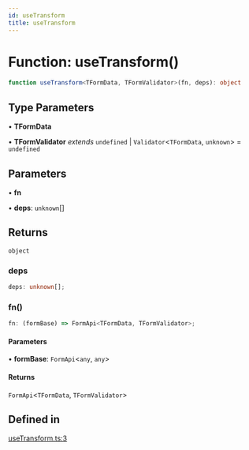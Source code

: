 ```yaml
---
id: useTransform
title: useTransform
---
```


# Function: useTransform()

```ts
function useTransform<TFormData, TFormValidator>(fn, deps): object
```

## Type Parameters

• **TFormData**

• **TFormValidator** *extends* `undefined` \| `Validator`\<`TFormData`, `unknown`\> = `undefined`

## Parameters

• **fn**

• **deps**: `unknown`[]

## Returns

`object`

### deps

```ts
deps: unknown[];
```

### fn()

```ts
fn: (formBase) => FormApi<TFormData, TFormValidator>;
```

#### Parameters

• **formBase**: `FormApi`\<`any`, `any`\>

#### Returns

`FormApi`\<`TFormData`, `TFormValidator`\>

## Defined in

[useTransform.ts:3](https://github.com/TanStack/form/blob/a6313b7699753752ae30ff16c169e0b08c2369e8/packages/react-form/src/useTransform.ts#L3)
